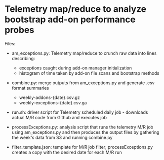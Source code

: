 Telemetry map/reduce to analyze bootstrap add-on performance probes
===================================================================

Files:

- am_exceptions.py: Telemetry map/reduce to crunch raw data into lines describing:
    - exceptions caught during add-on manager initialization
    - histogram of time taken by add-on file scans and bootstrap methods

- combine.py: merge outputs from am_exceptions.py and generate .csv format summaries
    - weekly-addons-{date}.csv.gz
    - weekly-exceptions-{date}.csv.ga

- run.sh: driver script for Telemetry scheduled daily job - downloads actual M/R code
  from Github and executes job

- processExceptions.py: analysis script that runs the telemetry M/R job using am_exceptions.py
  and then produces the output files by gathering the week's data from S3 and running combine.py

- filter_template.json: template for M/R job filter; processExceptions.py creates a copy
  with the desired date for each M/R run
